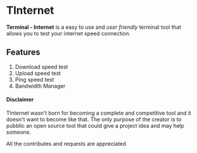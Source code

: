 # TInternet
**Terminal - Internet** is a easy to use and _user friendly_ terminal tool that allows you to test your internet speed connection.

## Features
1. Download speed test
2. Upload speed test
3. Ping speed test
4. Bandwidth Manager



#### Disclaimer
TInternet wasn't born for becoming a complete and competitive tool and it doesn't want to become like that. The only purpose of the creator is to pubblic an open source tool that could give a project idea and may help someone. 

All the contributes and requests are appreciated
